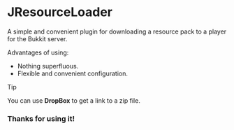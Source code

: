 # JResourceLoader

A simple and convenient plugin for downloading
a resource pack to a player for the Bukkit server.

Advantages of using:
* Nothing superfluous.
* Flexible and convenient configuration.

> [!TIP]
> You can use **DropBox** to get a link to a zip file.

### Thanks for using it!
